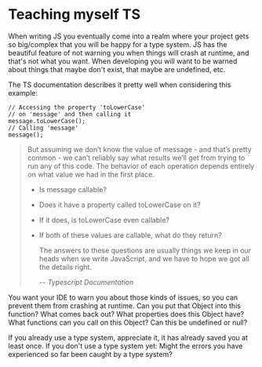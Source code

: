 # Teaching myself TS

When writing JS you eventually come into a realm where your project gets so big/complex that you will be happy for a type system.
JS has the beautiful feature of not warning you when things will crash at runtime, and that's not what you want.
When developing you will want to be warned about things that maybe don't exist, that maybe are undefined, etc.

The TS documentation describes it pretty well when considering this example:

```JS
// Accessing the property 'toLowerCase'
// on 'message' and then calling it
message.toLowerCase();
// Calling 'message'
message();

```

> But assuming we don’t know the value of message - and that’s pretty common - we can’t reliably say what results we’ll get from trying to run any of this code. The behavior of each operation depends entirely on what value we had in the first place.
>
> - Is message callable?
> - Does it have a property called toLowerCase on it?
> - If it does, is toLowerCase even callable?
> - If both of these values are callable, what do they return?
>
>   The answers to these questions are usually things we keep in our heads when we write JavaScript, and we have to hope we got all the details right.
>
>   -- <cite>Typescript Documentation</cite>

You want your IDE to warn you about those kinds of issues, so you can prevent them from crashing at runtime.
Can you put that Object into this function? What comes back out?
What properties does this Object have?
What functions can you call on this Object?
Can this be undefined or null?

If you already use a type system, appreciate it, it has already saved you at least once.
If you don't use a type system yet: Might the errors you have experienced so far been caught by a type system?
